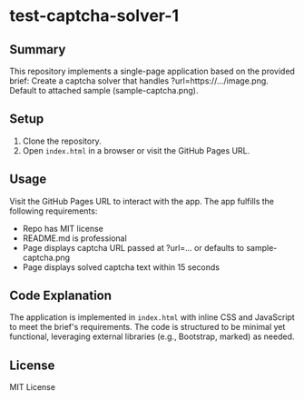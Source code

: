 # test-captcha-solver-1

## Summary
This repository implements a single-page application based on the provided brief: Create a captcha solver that handles ?url=https://.../image.png. Default to attached sample (sample-captcha.png).

## Setup
1. Clone the repository.
2. Open `index.html` in a browser or visit the GitHub Pages URL.

## Usage
Visit the GitHub Pages URL to interact with the app. The app fulfills the following requirements:
- Repo has MIT license
- README.md is professional
- Page displays captcha URL passed at ?url=... or defaults to sample-captcha.png
- Page displays solved captcha text within 15 seconds

## Code Explanation
The application is implemented in `index.html` with inline CSS and JavaScript to meet the brief's requirements. The code is structured to be minimal yet functional, leveraging external libraries (e.g., Bootstrap, marked) as needed.

## License
MIT License